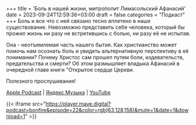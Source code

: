 +++
title = 'Боль в нашей жизни, митрополит Лимасольский Афанасий'
date = 2023-09-24T12:59:36+03:00
draft = false
categories = "Подкаст"
+++
Боль и все что с ней связано тесно вплетено в наше существование. Невозможно представить себе человека, который бы прожил жизнь ни разу не встретившись с болью, ни разу её не испытав.

Она - неотъемлемая часть нашего бытия. Как христианство может помочь нам осознать боль и увидеть альтернативную перспективу в её понимании? Почему Христос сам прошел путем боли, издевательств, предательства и смерти? Об этом размышляет владыка Афанасий в очередной главе книги "Открытое сердце Церкви.

Полезного прослушивания!

[Apple Podcast](https://podcasts.apple.com/by/podcast/%D0%B1%D0%BE%D0%BB%D1%8C-%D0%B2-%D0%BD%D0%B0%D1%88%D0%B5%D0%B9-%D0%B6%D0%B8%D0%B7%D0%BD%D0%B8-%D0%BC%D0%B8%D1%82%D1%80%D0%BE%D0%BF%D0%BE%D0%BB%D0%B8%D1%82-%D0%BB%D0%B8%D0%BC%D0%B0%D1%81%D0%BE%D0%BB%D1%8C%D1%81%D0%BA%D0%B8%D0%B9-%D0%B0%D1%84%D0%B0%D0%BD%D0%B0%D1%81%D0%B8%D0%B9/id1670004262?i=1000628965887) | [Яндекс Музыка](https://music.yandex.ru/album/24972875/track/117656085) | [YouTube](https://youtu.be/htOtL93QgLo)

{{< iframe src="https://player.mave.digital?podcast=bonfire&episode=22&color=rgb(63,128,158)&mute=1&date=1&download=1" >}}
